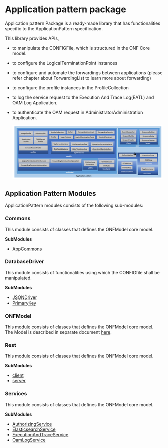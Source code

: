 # Application pattern package

Application pattern Package is a ready-made library that has functionalities specific to the ApplicationPattern specification.

This library provides APIs,
- to manipulate the CONFIGFile, which is structured in the ONF Core model.
- to configure the LogicalTerminationPoint instances  
- to configure and automate the forwardings between applications (please refer chapter about ForwardingList to learn more about forwarding)
- to configure the profile instances in the ProfileCollection
- to log the service request to the Execution And Trace Log(EATL) and OAM Log Application.
- to authenticate the OAM request in AdministratorAdministration Application.

    ![ApplicationPatternPackages](Images/ApplicationPatternPackages.png)

## Application Pattern Modules

ApplicationPattern modules consists of the following sub-modules:

### Commons
This module consists of classes that defines the ONFModel core model.

**SubModules**
* [AppCommons](./SubModulesOfCommon/AppCommons.md)

### DatabaseDriver
This module consists of functionalities using which the CONFIGfile  shall be manipulated.

**SubModules**
* [JSONDriver](./SubModulesOfDatabaseDriver/JSONDriver.md)
* [PrimaryKey](./SubModulesOfDatabaseDriver/PrimaryKey.md)
  
### ONFModel
This module consists of classes that defines the ONFModel core model.
The Model is described in separate document [here](../../ImplementingApplications/ApplicationPatternDocumentation/ApplicationPatternDocumentation_onfmodel.md).

### Rest
This module consists of classes that defines the ONFModel core model. 

**SubModules**
* [client](./SubModulesOfRest/client.md)
* [server](./SubModulesOfRest/server.md)
  
### Services
This module consists of classes that defines the ONFModel core model. 

**SubModules**
* [AuthorizingService](./SubModulesOfServices/AuthorizingService.md)
* [ElasticsearchService](./SubModulesOfServices/ElasticsearchService.md)
* [ExecutionAndTraceService](./SubModulesOfServices/ExecutionAndTraceService.md)
* [OamLogService](./SubModulesOfServices/OamLogService.md)
  





